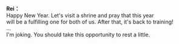 # 

  
**Rei：**  
Happy New Year. Let's visit a shrine and pray that this year  
will be a fulfilling one for both of us. After that, it's back to training!  
...  
I'm joking. You should take this opportunity to rest a little.  
